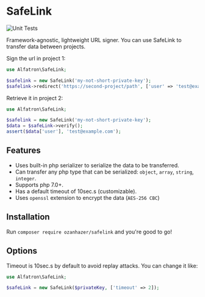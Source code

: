 # SafeLink

![Unit Tests](https://github.com/ozanhazer/safelink/actions/workflows/php.yml/badge.svg)


Framework-agnostic, lightweight URL signer. You can use SafeLink to transfer data between projects.

Sign the url in project 1:

```php
use Alfatron\SafeLink;

$safelink = new SafeLink('my-not-short-private-key');
$safelink->redirect('https://second-project/path', ['user' => 'test@example.com', 'action' => 'feed the cat'])
```

Retrieve it in project 2:

```php
use Alfatron\SafeLink;

$safelink = new SafeLink('my-not-short-private-key');
$data = $safeLink->verify();
assert($data['user'], 'test@example.com');
```

## Features

* Uses built-in php serializer to serialize the data to be transferred.
* Can transfer any php type that can be serialized: `object`, `array`, `string`, `integer`.
* Supports php 7.0+.
* Has a default timeout of 10sec.s (customizable).
* Uses `openssl` extension to encrypt the data (`AES-256 CBC`) 

## Installation

Run `composer require ozanhazer/safelink` and you're good to go!

## Options

Timeout is 10sec.s by default to avoid replay attacks. You can change it like:

```php
use Alfatron\SafeLink;

$safeLink = new SafeLink($privateKey, ['timeout' => 2]);
```
